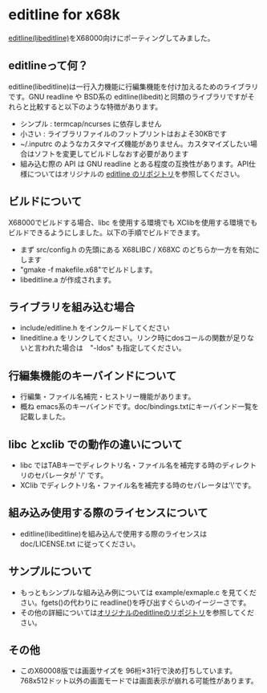 # editline for x68k
[editline(libeditline)](https://github.com/troglobit/editline)をX68000向けにポーティングしてみました。

## editlineって何？
editline(libeditline)は一行入力機能に行編集機能を付け加えるためのライブラリです。GNU readline や BSD系の editline(libedit)と同類のライブラリですがそれらと比較すると以下のような特徴があります。
* シンプル : termcap/ncurses に依存しません
* 小さい : ライブラリファイルのフットプリントはおよそ30KBです
* ~/.inputrc のようなカスタマイズ機能がありません。カスタマイズしたい場合はソフトを変更してビルドしなおす必要があります
* 組み込む際の API は GNU readline とある程度の互換性があります。API仕様についてはオリジナルの [editline のリポジトリ](https://github.com/troglobit/editline)を参照してください。

## ビルドについて
X68000でビルドする場合、libc を使用する環境でも XClibを使用する環境でもビルドできるようにしました。以下の手順でビルドできます。
* まず src/config.h の先頭にある X68LIBC / X68XC のどちらか一方を有効にします
* "gmake -f makefile.x68"でビルドします。
* libeditline.a が作成されます。

## ライブラリを組み込む場合
* include/editline.h をインクルードしてください
* lineditline.a をリンクしてください。リンク時にdosコールの関数が足りないと言われた場合は　"-ldos" も指定してください。

## 行編集機能のキーバインドについて
* 行編集・ファイル名補完・ヒストリー機能があります。
* 概ね emacs系のキーバインドです。doc/bindings.txtにキーバインド一覧を記載しました。

## libc とxclib での動作の違いについて
* libc ではTABキーでディレクトリ名・ファイル名を補完する時のディレクトリのセパレータが '/' です。
* XClib でディレクトリ名・ファイル名を補完する時のセパレータは'\\'です。

## 組み込み使用する際のライセンスについて
* editline(libeditline)を組み込んで使用する際のライセンスは doc/LICENSE.txt に従ってください。

## サンプルについて
* もっともシンプルな組み込み例については example/exmaple.c を見てください。fgets()の代わりに readline()を呼び出すぐらいのイージーさです。
* その他の詳細については[オリジナルのeditlineのリポジトリ](https://github.com/troglobit/editline/examples)を参照してください。

## その他
* このX60008版では画面サイズを 96桁×31行で決め打ちしています。768x512ドット以外の画面モードでは画面表示が崩れる可能性があります。
